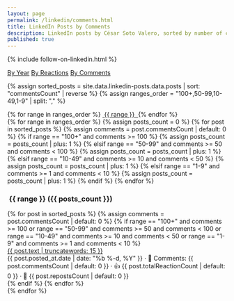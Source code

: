 ```yaml
---
layout: page
permalink: /linkedin/comments.html
title: LinkedIn Posts by Comments
description: LinkedIn posts by César Soto Valero, sorted by number of comments.
published: true
---
```


{% include follow-on-linkedin.html %}

<!-- Buttons for ordering LinkedIn posts -->
<div class="list-filters">
   <a href="/linkedin/by-year.html" class="list-filter">By Year</a>
   <a href="/linkedin/by-reactions.html" class="list-filter">By Reactions</a>
   <a href="/linkedin/by-comments.html" class="list-filter">By Comments</a>
</div>

{% assign sorted_posts = site.data.linkedin-posts.data.posts | sort: "commentsCount" | reverse %}
{% assign ranges_order = "100+,50-99,10-49,1-9" | split: "," %}

<!-- Comments cloud -->
<div class="tag-list">
  {% for range in ranges_order %}
    <a href="#{{ range }}" class="btn btn-primary tag-btn">
      <i class="fas fa-comments" aria-hidden="true"></i>&nbsp;{{ range }}&nbsp;
    </a>
  {% endfor %}
</div>

<div id="full-tags-list">
  {% for range in ranges_order %}
    {% assign posts_count = 0 %}
    {% for post in sorted_posts %}
      {% assign comments = post.commentsCount | default: 0 %}
      {% if range == "100+" and comments >= 100 %}
        {% assign posts_count = posts_count | plus: 1 %}
      {% elsif range == "50-99" and comments >= 50 and comments < 100 %}
        {% assign posts_count = posts_count | plus: 1 %}
      {% elsif range == "10-49" and comments >= 10 and comments < 50 %}
        {% assign posts_count = posts_count | plus: 1 %}
      {% elsif range == "1-9" and comments >= 1 and comments < 10 %}
        {% assign posts_count = posts_count | plus: 1 %}
      {% endif %}
    {% endfor %}
    <h3 id="{{ range }}" class="linked-section">
      <i class="fas fa-comments" aria-hidden="true"></i>
      &nbsp;{{ range }}&nbsp;({{ posts_count }})
    </h3>
    <div class="post-list">
      {% for post in sorted_posts %}
        {% assign comments = post.commentsCount | default: 0 %}
        {% if range == "100+" and comments >= 100 or
              range == "50-99" and comments >= 50 and comments < 100 or
              range == "10-49" and comments >= 10 and comments < 50 or
              range == "1-9" and comments >= 1 and comments < 10 %}
          <div class="tag-entry">
            <a href="{{ post.url }}" target="_blank">{{ post.text | truncatewords: 15 }}</a>
            <div class="entry-date">
              <time datetime="{{ post.posted_at.date }}">{{ post.posted_at.date | date: "%b %-d, %Y" }}</time>
              <span class="post-stats">
                · 💬 Comments: {{ post.commentsCount | default: 0 }}
                · 👍 {{ post.totalReactionCount | default: 0 }}
                · 🔁 {{ post.repostsCount | default: 0 }}
              </span>
            </div>
          </div>
        {% endif %}
      {% endfor %}
    </div>
  {% endfor %}
</div>
